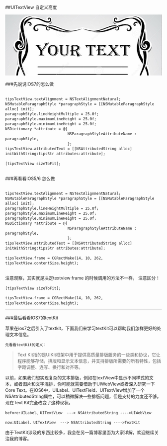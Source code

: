 ##UITextView 自定义高度

![textview](../image/text_view.png)


###先说说IOS7的怎么做

```

tipsTextView.textAlignment = NSTextAlignmentNatural;
NSMutableParagraphStyle *paragraphStyle = [[NSMutableParagraphStyle alloc] init];
paragraphStyle.lineHeightMultiple = 25.0f;
paragraphStyle.maximumLineHeight = 25.0f;
paragraphStyle.minimumLineHeight = 25.0f;
NSDictionary *attribute = @{
                            NSParagraphStyleAttributeName : paragraphStyle,
                            };
tipsTextView.attributedText = [[NSAttributedString alloc] initWithString:tipsStr attributes:attribute];

[tipsTextView sizeToFit];


```

###再看看IOS5/6 怎么做


```

tipsTextView.textAlignment = NSTextAlignmentNatural;
NSMutableParagraphStyle *paragraphStyle = [[NSMutableParagraphStyle alloc] init];
paragraphStyle.lineHeightMultiple = 25.0f;
paragraphStyle.maximumLineHeight = 25.0f;
paragraphStyle.minimumLineHeight = 25.0f;
NSDictionary *attribute = @{
                            NSParagraphStyleAttributeName : paragraphStyle,
                            };
tipsTextView.attributedText = [[NSAttributedString alloc] initWithString:tipsStr attributes:attribute];

tipsTextView.frame = CGRectMake(14, 10, 262, tipsTextView.contentSize.height);


```
注意观察，其实就是决定textview frame 的时候调用的方法不一样， 注意区分！


`[tipsTextView sizeToFit];`

`tipsTextView.frame = CGRectMake(14, 10, 262, tipsTextView.contentSize.height);`

---------------

###最后看看IOS7的textKit

苹果在ios7之后引入了textkit，下面我们来学习textKit可以帮助我们怎样更好的处理文本信息。

`先看看textKit的定义：`

>Text Kit指的是UIKit框架中用于提供高质量排版服务的一些类和协议，它让程序能够存储，排版和显示文本信息，并支持排版所需要的所有特性，包括字距调整、连写、换行和对齐等。


以前，如果我们想实现复杂的文本排版，例如在textView中显示不同样式的文本，或者图片和文字混排，你可能就需要借助于UIWebView或者深入研究一下Core Text。在iOS6中，UILabel、UITextField、UITextView增加了一个NSAttributedString属性，可以稍微解决一些排版问题，但是支持的力度还不够。现在Text Kit完全改变了这种现状。

`before:UILabel、UITextView  ---> NSAttributedString ---->UIWebView`

`now:UILabel、UITextView  ---> NSAttributedString ---->TextKit`


由于TextKit涉及的东西比较多，我会在另一篇博客里面为大家详解，欢迎继续关注我的博客。



